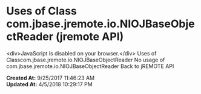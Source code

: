 # Uses of Class com.jbase.jremote.io.NIOJBaseObjectReader (jremote API)

&lt;div&gt;JavaScript is disabled on your browser.&lt;/div&gt; Uses of Classcom.jbase.jremote.io.NIOJBaseObjectReader No usage of com.jbase.jremote.io.NIOJBaseObjectReader Back to jREMOTE API  

**Created At:** 9/25/2017 11:46:23 AM  
**Updated At:** 4/5/2018 10:29:17 PM  

